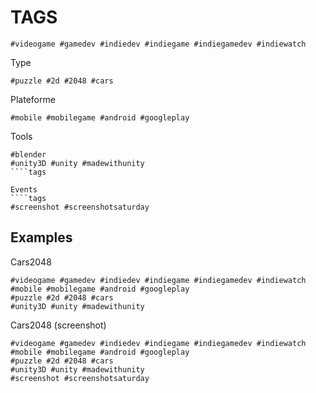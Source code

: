 TAGS
======

````tags
#videogame #gamedev #indiedev #indiegame #indiegamedev #indiewatch 
````

Type
````tags
#puzzle #2d #2048 #cars
````

Plateforme
````tags
#mobile #mobilegame #android #googleplay
````

Tools
````tags
#blender
#unity3D #unity #madewithunity   
````tags

Events
````tags
#screenshot #screenshotsaturday
````

## Examples

Cars2048
````tags
#videogame #gamedev #indiedev #indiegame #indiegamedev #indiewatch 
#mobile #mobilegame #android #googleplay
#puzzle #2d #2048 #cars
#unity3D #unity #madewithunity   
````

Cars2048 (screenshot)
````tags
#videogame #gamedev #indiedev #indiegame #indiegamedev #indiewatch 
#mobile #mobilegame #android #googleplay
#puzzle #2d #2048 #cars
#unity3D #unity #madewithunity  
#screenshot #screenshotsaturday
````
